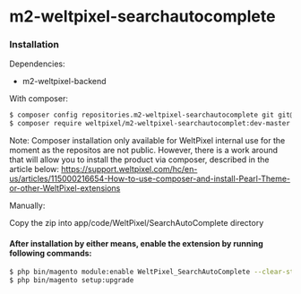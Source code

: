 # m2-weltpixel-searchautocomplete

### Installation

Dependencies:

-   m2-weltpixel-backend

With composer:

```sh
$ composer config repositories.m2-weltpixel-searchautocomplete git git@github.com:rusdragos/m2-weltpixel-searchautocomplete.git
$ composer require weltpixel/m2-weltpixel-searchautocomplet:dev-master
```

Note: Composer installation only available for WeltPixel internal use for the moment as the repositos are not public. However, there is a work around that will allow you to install the product via composer, described in the article below: https://support.weltpixel.com/hc/en-us/articles/115000216654-How-to-use-composer-and-install-Pearl-Theme-or-other-WeltPixel-extensions

Manually:

Copy the zip into app/code/WeltPixel/SearchAutoComplete directory

#### After installation by either means, enable the extension by running following commands:

```sh
$ php bin/magento module:enable WeltPixel_SearchAutoComplete --clear-static-content
$ php bin/magento setup:upgrade
```
